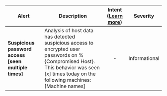 |Alert|Description|Intent ([Learn more](#intentions))|Severity|
|----|----|:----:|--|
|**Suspicious password access [seen multiple times]**|Analysis of host data has detected suspicious access to encrypted user passwords on %{Compromised Host}. This behavior was seen [x] times today on the following machines: [Machine names]|-|Informational|


